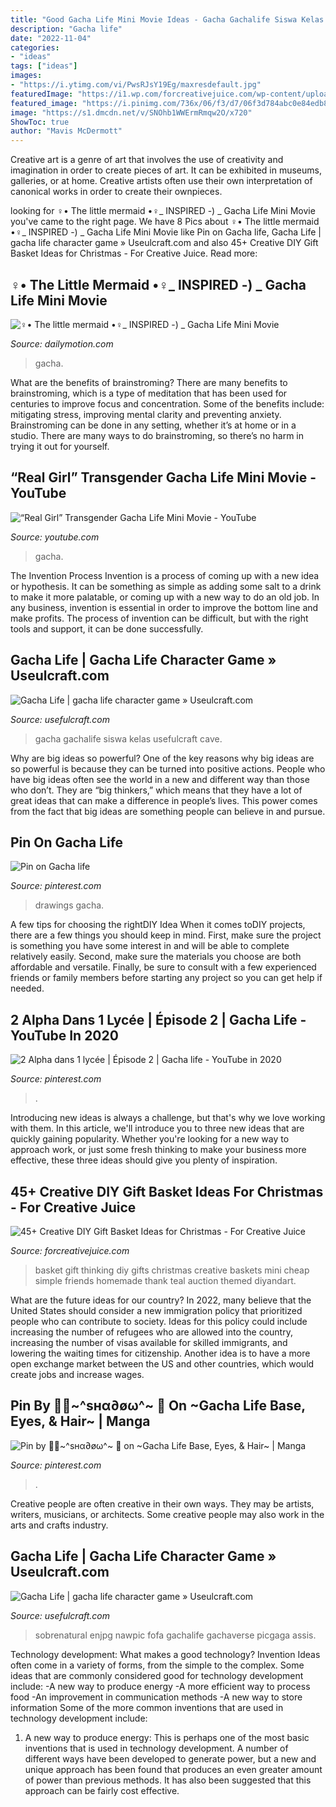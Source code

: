 ```yaml
---
title: "Good Gacha Life Mini Movie Ideas - Gacha Gachalife Siswa Kelas Usefulcraft Cave"
description: "Gacha life"
date: "2022-11-04"
categories:
- "ideas"
tags: ["ideas"]
images:
- "https://i.ytimg.com/vi/PwsRJsY19Eg/maxresdefault.jpg"
featuredImage: "https://i1.wp.com/forcreativejuice.com/wp-content/uploads/2016/11/diy-gift-basket-ideas/42-diy-gift-basket-ideas.jpg?w=600"
featured_image: "https://i.pinimg.com/736x/06/f3/d7/06f3d784abc0e84edb8845c23c2ebfaa.jpg"
image: "https://s1.dmcdn.net/v/SNOhb1WWErmRmqw2O/x720"
ShowToc: true
author: "Mavis McDermott"
---
```



Creative art is a genre of art that involves the use of creativity and imagination in order to create pieces of art. It can be exhibited in museums, galleries, or at home. Creative artists often use their own interpretation of canonical works in order to create their ownpieces.

	

		
looking for ‍♀️• The little mermaid •‍♀️_ INSPIRED -) _ Gacha Life Mini Movie you've came to the right page. We have 8 Pics about ‍♀️• The little mermaid •‍♀️_ INSPIRED -) _ Gacha Life Mini Movie like Pin on Gacha life, Gacha Life | gacha life character game » Useulcraft.com and also 45+ Creative DIY Gift Basket Ideas for Christmas - For Creative Juice. Read more:
		
    
## ‍♀️• The Little Mermaid •‍♀️_ INSPIRED -) _ Gacha Life Mini Movie

<img loading=lazy src="https://s1.dmcdn.net/v/SNOhb1WWErmRmqw2O/x720" onerror="this.onerror=null;this.src='https://tse2.mm.bing.net/th?id=OIP.lEvelQktBdMnw9dvJYvr8QHaEK&amp;pid=15.1';" alt="‍♀️• The little mermaid •‍♀️_ INSPIRED -) _ Gacha Life Mini Movie">

_Source: dailymotion.com_

>gacha. 

	

What are the benefits of brainstroming?
There are many benefits to brainstroming, which is a type of meditation that has been used for centuries to improve focus and concentration. Some of the benefits include: mitigating stress, improving mental clarity and preventing anxiety. Brainstroming can be done in any setting, whether it’s at home or in a studio. There are many ways to do brainstroming, so there’s no harm in trying it out for yourself.

    
## “Real Girl” Transgender Gacha Life Mini Movie - YouTube

<img loading=lazy src="https://i.ytimg.com/vi/PwsRJsY19Eg/maxresdefault.jpg" onerror="this.onerror=null;this.src='https://tse4.mm.bing.net/th?id=OIP.2Evg8fGVbnyIsMvGF5USwAHaEK&amp;pid=15.1';" alt="“Real Girl” Transgender Gacha Life Mini Movie - YouTube">

_Source: youtube.com_

>gacha. 

	

The Invention Process
Invention is a process of coming up with a new idea or hypothesis. It can be something as simple as adding some salt to a drink to make it more palatable, or coming up with a new way to do an old job. In any business, invention is essential in order to improve the bottom line and make profits. The process of invention can be difficult, but with the right tools and support, it can be done successfully.

    
## Gacha Life | Gacha Life Character Game » Useulcraft.com

<img loading=lazy src="https://www.usefulcraft.com/wp-content/uploads/2019/12/gacha-life-21.jpg" onerror="this.onerror=null;this.src='https://tse3.mm.bing.net/th?id=OIP.AyrOd2DJ-3a-QgEW4zQFcQHaEK&amp;pid=15.1';" alt="Gacha Life | gacha life character game » Useulcraft.com">

_Source: usefulcraft.com_

>gacha gachalife siswa kelas usefulcraft cave. 

	

Why are big ideas so powerful?
One of the key reasons why big ideas are so powerful is because they can be turned into positive actions. People who have big ideas often see the world in a new and different way than those who don’t. They are “big thinkers,” which means that they have a lot of great ideas that can make a difference in people’s lives. This power comes from the fact that big ideas are something people can believe in and pursue.

    
## Pin On Gacha Life

<img loading=lazy src="https://i.pinimg.com/736x/ff/3d/78/ff3d785cea14bb2aa795ca7ab968651a.jpg" onerror="this.onerror=null;this.src='https://tse3.mm.bing.net/th?id=OIP.vaDPOodgSdRmYm2tmCFW9QHaHZ&amp;pid=15.1';" alt="Pin on Gacha life">

_Source: pinterest.com_

>drawings gacha. 

	

A few tips for choosing the rightDIY Idea
When it comes toDIY projects, there are a few things you should keep in mind. First, make sure the project is something you have some interest in and will be able to complete relatively easily. Second, make sure the materials you choose are both affordable and versatile. Finally, be sure to consult with a few experienced friends or family members before starting any project so you can get help if needed.

    
## 2 Alpha Dans 1 Lycée | Épisode 2 | Gacha Life - YouTube In 2020

<img loading=lazy src="https://i.pinimg.com/736x/cd/9d/54/cd9d545f3482d1dfd14b73ff36ec1800.jpg" onerror="this.onerror=null;this.src='https://tse1.mm.bing.net/th?id=OIP.ZHHxC7mAPRVPhRDYS0QdZgHaFj&amp;pid=15.1';" alt="2 Alpha dans 1 lycée | Épisode 2 | Gacha life - YouTube in 2020">

_Source: pinterest.com_

>. 

	

Introducing new ideas is always a challenge, but that's why we love working with them. In this article, we'll introduce you to three new ideas that are quickly gaining popularity. Whether you're looking for a new way to approach work, or just some fresh thinking to make your business more effective, these three ideas should give you plenty of inspiration.

    
## 45+ Creative DIY Gift Basket Ideas For Christmas - For Creative Juice

<img loading=lazy src="https://i1.wp.com/forcreativejuice.com/wp-content/uploads/2016/11/diy-gift-basket-ideas/42-diy-gift-basket-ideas.jpg?w=600" onerror="this.onerror=null;this.src='https://tse4.mm.bing.net/th?id=OIP.T1unEkkaWBsKheSFFwmgYgHaLG&amp;pid=15.1';" alt="45+ Creative DIY Gift Basket Ideas for Christmas - For Creative Juice">

_Source: forcreativejuice.com_

>basket gift thinking diy gifts christmas creative baskets mini cheap simple friends homemade thank teal auction themed diyandart. 

	

What are the future ideas for our country?
In 2022, many believe that the United States should consider a new immigration policy that prioritized people who can contribute to society. Ideas for this policy could include increasing the number of refugees who are allowed into the country, increasing the number of visas available for skilled immigrants, and lowering the waiting times for citizenship. Another idea is to have a more open exchange market between the US and other countries, which would create jobs and increase wages.

    
## Pin By 🌸🍃~^ѕнα∂øω^~ 🌺 On ~Gacha Life Base, Eyes, &amp; Hair~ | Manga

<img loading=lazy src="https://i.pinimg.com/736x/06/f3/d7/06f3d784abc0e84edb8845c23c2ebfaa.jpg" onerror="this.onerror=null;this.src='https://tse4.mm.bing.net/th?id=OIP.fnhTeGfiPUGcOkU53QG5HwAAAA&amp;pid=15.1';" alt="Pin by 🌸🍃~^ѕнα∂øω^~ 🌺 on ~Gacha Life Base, Eyes, &amp; Hair~ | Manga">

_Source: pinterest.com_

>. 

	

Creative people are often creative in their own ways. They may be artists, writers, musicians, or architects. Some creative people may also work in the arts and crafts industry.

    
## Gacha Life | Gacha Life Character Game » Useulcraft.com

<img loading=lazy src="https://www.usefulcraft.com/wp-content/uploads/2019/12/gacha-life-17.jpg" onerror="this.onerror=null;this.src='https://tse3.mm.bing.net/th?id=OIP.SOE_IcOG_u02BGz2pCncFgHaHa&amp;pid=15.1';" alt="Gacha Life | gacha life character game » Useulcraft.com">

_Source: usefulcraft.com_

>sobrenatural enjpg nawpic fofa gachalife gachaverse picgaga assis. 

	

Technology development: What makes a good technology?
Invention Ideas often come in a variety of forms, from the simple to the complex. Some ideas that are commonly considered good for technology development include: 
-A new way to produce energy 
-A more efficient way to process food 
-An improvement in communication methods 
-A new way to store information 
Some of the more common inventions that are used in technology development include:


1) A new way to produce energy: This is perhaps one of the most basic inventions that is used in technology development. A number of different ways have been developed to generate power, but a new and unique approach has been found that produces an even greater amount of power than previous methods. It has also been suggested that this approach can be fairly cost effective.

